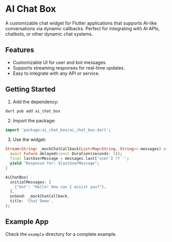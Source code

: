 # AI Chat Box

A customizable chat widget for Flutter applications that supports AI-like conversations via dynamic callbacks. Perfect for integrating with AI APIs, chatbots, or other dynamic chat systems.

## Features

- Customizable UI for user and bot messages.
- Supports streaming responses for real-time updates.
- Easy to integrate with any API or service.

## Getting Started

1. Add the dependency:

```
dart pub add ai_chat_box
```

2. Import the package:

```dart
import 'package:ai_chat_box/ai_chat_box.dart';
```

3. Use the widget:

```dart
Stream<String> _mockChatCallback(List<Map<String, String>> messages) async* {
  await Future.delayed(const Duration(seconds: 1));
  final lastUserMessage = messages.last['user'] ?? '';
  yield "Response for: $lastUserMessage";
}

AiChatBox(
  initialMessages: [
    {"bot": "Hello! How can I assist you?"},
  ],
  onSend: _mockChatCallback,
  title: 'Chat Demo',
);
```

## Example App

Check the `example` directory for a complete example.

